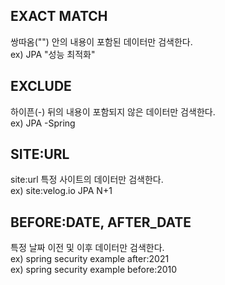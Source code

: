 ## EXACT MATCH
쌍따옴("") 안의 내용이 포함된 데이터만 검색한다. <br>
ex) JPA "성능 최적화"

## EXCLUDE
하이픈(-) 뒤의 내용이 포함되지 않은 데이터만 검색한다. <br>
ex) JPA -Spring

## SITE:URL
site:url 특정 사이트의 데이터만 검색한다. <br>
ex) site:velog.io JPA N+1

## BEFORE:DATE, AFTER_DATE
특정 날짜 이전 및 이후 데이터만 검색한다. <br>
ex) spring security example after:2021 <br>
ex) spring security example before:2010